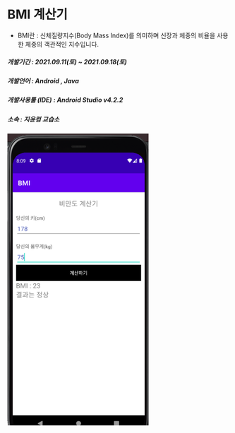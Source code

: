 # BMI 계산기

- BMI란 : 신체질량지수(Body Mass Index)를 의미하며 신장과 체중의 비율을 사용한 체중의 객관적인 지수입니다.

##### 개발기간 : 2021.09.11(토) ~ 2021.09.18(토)
##### 개발언어 : Android , Java
##### 개발사용툴 (IDE) : Android Studio v4.2.2
##### 소속 : 지윤컴 교습소

<img src="bmi_poto.png" width="320"/>
